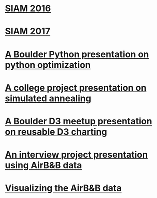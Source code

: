 # [SIAM 2016](./siam2016/PACE.pdf)

# [SIAM 2017](./siam2017/ouroboros.pdf)

# [A Boulder Python presentation on python optimization](./speedsnakes/Speed%20Snakes.slides.html)

# [A college project presentation on simulated annealing](./politicalboundaries/politicalboundaries.slides.html)

# [A Boulder D3 meetup presentation on reusable D3 charting](./d3reuse/D3Reuse.slides.html)

# [An interview project presentation using AirB&B data](./evolve/evolve_interview.slides.html)

# [Visualizing the AirB&B data](./airbnb/index.html)


